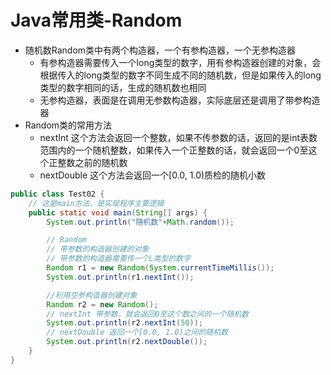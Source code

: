 # Java常用类-Random

- 随机数Random类中有两个构造器，一个有参构造器，一个无参构造器
  - 有参构造器需要传入一个long类型的数字，用有参构造器创建的对象，会根据传入的long类型的数字不同生成不同的随机数，但是如果传入的long类型的数字相同的话，生成的随机数也相同
  - 无参构造器，表面是在调用无参数构造器，实际底层还是调用了带参构造器
- Random类的常用方法
  - nextInt 这个方法会返回一个整数，如果不传参数的话，返回的是int表数范围内的一个随机整数，如果传入一个正整数的话，就会返回一个0至这个正整数之前的随机数
  - nextDouble 这个方法会返回一个[0.0, 1.0)质检的随机小数

```java
public class Test02 {
    // 这是main方法，是实现程序主要逻辑
    public static void main(String[] args) {
        System.out.println("随机数"+Math.random());

        // Random
        // 带参数的构造器创建的对象
        // 带参数的构造器需要传一个L类型的数字
        Random r1 = new Random(System.currentTimeMillis());
        System.out.println(r1.nextInt());

        //利用空参构造器创建对象
        Random r2 = new Random();
        // nextInt 带参数，就会返回0至这个数之间的一个随机数
        System.out.println(r2.nextInt(50));
        // nextDouble 返回一个[0.0, 1.0)之间的随机数
        System.out.println(r2.nextDouble());
    }
}
```

